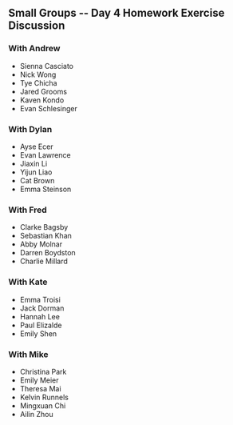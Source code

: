 ## Small Groups -- Day 4 Homework Exercise Discussion

### With Andrew
* Sienna Casciato
* Nick Wong
* Tye Chicha
* Jared Grooms
* Kaven Kondo
* Evan Schlesinger

### With Dylan
* Ayse Ecer
* Evan Lawrence
* Jiaxin Li
* Yijun Liao
* Cat Brown
* Emma Steinson

### With Fred
* Clarke Bagsby
* Sebastian Khan
* Abby Molnar
* Darren Boydston
* Charlie Millard

### With Kate
* Emma Troisi
* Jack Dorman
* Hannah Lee
* Paul Elizalde
* Emily Shen

### With Mike
* Christina Park
* Emily Meier
* Theresa Mai
* Kelvin Runnels
* Mingxuan Chi
* Ailin Zhou
